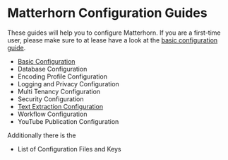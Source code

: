 Matterhorn Configuration Guides
===============================

These guides will help you to configure Matterhorn. If you are a first-time user, please make sure to at lease have a
look at the [basic configuration guide](basic.md).

 - [Basic Configuration](basic.md)
 - Database Configuration
 - Encoding Profile Configuration
 - Logging and Privacy Configuration
 - Multi Tenancy Configuration
 - Security Configuration
 - [Text Extraction Configuration](textextraction.md)
 - Workflow Configuration
 - YouTube Publication Configuration

Additionally there is the

 - List of Configuration Files and Keys
